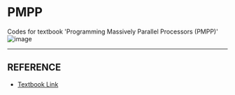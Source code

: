 # PMPP
Codes for textbook 'Programming Massively Parallel Processors (PMPP)'
![image](https://github.com/intsoo/Study_Parallel-programming/assets/80330331/e90c4395-75f3-48f3-95fe-0672faaccfbe)

---
## REFERENCE
* <a href="https://www.google.co.kr/books/edition/Programming_Massively_Parallel_Processor/qW1mncii_6EC?hl=en&gbpv=1&printsec=frontcover">Textbook Link</a>

